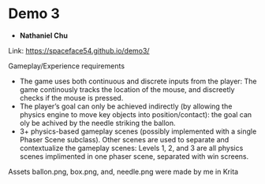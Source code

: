 # Demo 3
- **Nathaniel Chu**

Link: https://spaceface54.github.io/demo3/

Gameplay/Experience requirements
- The game uses both continuous and discrete inputs from the player: The game continously tracks the location of the mouse, and discreetly checks if the mouse is pressed.
- The player’s goal can only be achieved indirectly (by allowing the physics engine to move key objects into position/contact): the goal can oly be achived by the needle striking the ballon.
- 3+ physics-based gameplay scenes (possibly implemented with a single Phaser Scene subclass).
Other scenes are used to separate and contextualize the gameplay scenes: Levels 1, 2, and 3 are all physics scenes implimented in one phaser scene, separated with win screens.

Assets
ballon.png, box.png, and, needle.png were made by me in Krita
